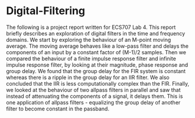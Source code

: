 # Digital-Filtering
The following is a project report written for ECS707 Lab 4.
This report briefly describes an exploration of digital filters in the time and frequency
domains. We start by exploring the behaviour of an M-point moving average. The moving average behaves like a low-pass filter and delays the components of an input by a constant factor of (M-1)/2 samples. Then we compared the behaviour of a finite impulse response filter and infinite impulse response filter, by looking at their magnitude, phase response and group delay. We found that the group delay for the FIR system is constant whereas there is a ripple in the group delay for an IIR filter. We also concluded that the IIR is less computationally complex than the FIR. Finally, we looked at the behaviour of two allpass filters in parallel and saw that instead of attenuating the components of a signal, it delays them. This is one application of allpass filters - equalizing the group delay of another filter to become constant in the passband. 
